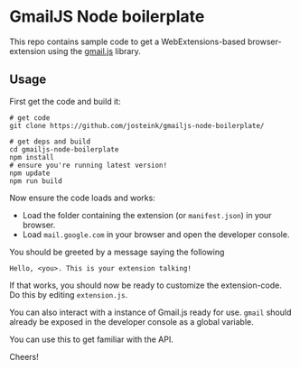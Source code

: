 
# GmailJS Node boilerplate

This repo contains sample code to get a WebExtensions-based
browser-extension using
the [gmail.js](https://github.com/KartikTalwar/gmail.js/) library.

## Usage

First get the code and build it:

````
# get code
git clone https://github.com/josteink/gmailjs-node-boilerplate/

# get deps and build
cd gmailjs-node-boilerplate
npm install
# ensure you're running latest version!
npm update
npm run build
````

Now ensure the code loads and works:

* Load the folder containing the extension (or `manifest.json`) in
your browser.
* Load `mail.google.com` in your browser and open the developer console.

You should be greeted by a message saying the following

    Hello, <you>. This is your extension talking!

If that works, you should now be ready to customize the
extension-code. Do this by editing `extension.js`.

You can also interact with a instance of Gmail.js ready for use. `gmail`
should already be exposed in the developer console as a global
variable.

You can use this to get familiar with the API.

Cheers!
